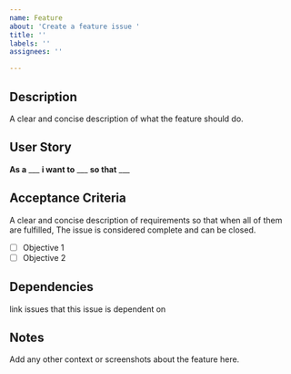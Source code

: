 ```yaml
---
name: Feature
about: 'Create a feature issue '
title: ''
labels: ''
assignees: ''

---
```


## Description
A clear and concise description of what the feature should do.

## User Story
**As a** ___ **i want to** ___ **so that** ___

## Acceptance Criteria
A clear and concise description of requirements so that when all of them are fulfilled, The issue is considered complete and can be closed.
- [ ] Objective 1
- [ ] Objective 2

## Dependencies
link issues that this issue is dependent on

## Notes
Add any other context or screenshots about the feature here.
